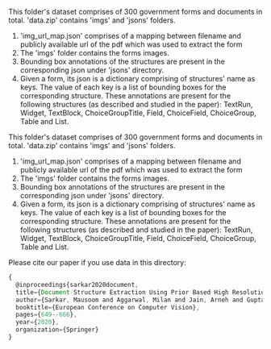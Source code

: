 This folder's dataset comprises of 300 government forms and documents in total. 'data.zip' contains 'imgs' and 'jsons' folders.

1. 'img_url_map.json' comprises of a mapping between filename and publicly available url of the pdf which was used to extract the form
2. The 'imgs' folder contains the forms images. 
3. Bounding box annotations of the structures are present in the corresponding json under 'jsons' directory.
4. Given a form, its json is a dictionary comprising of structures' name as keys. The value of each key is a list of bounding boxes for the corresponding structure.
These annotations are present for the following structures (as described and studied in the paper): TextRun, Widget, TextBlock, ChoiceGroupTitle, Field, ChoiceField, ChoiceGroup, Table and List.

This folder's dataset comprises of 300 government forms and documents in total. 'data.zip' contains 'imgs' and 'jsons' folders.

1. 'img_url_map.json' comprises of a mapping between filename and publicly available url of the pdf which was used to extract the form
2. The 'imgs' folder contains the forms images. 
3. Bounding box annotations of the structures are present in the corresponding json under 'jsons' directory.
4. Given a form, its json is a dictionary comprising of structures' name as keys. The value of each key is a list of bounding boxes for the corresponding structure.
These annotations are present for the following structures (as described and studied in the paper): TextRun, Widget, TextBlock, ChoiceGroupTitle, Field, ChoiceField, ChoiceGroup, Table and List.

Please cite our paper if you use data in this directory:

```js
{
  @inproceedings{sarkar2020document,
  title={Document Structure Extraction Using Prior Based High Resolution Hierarchical Semantic Segmentation},
  author={Sarkar, Mausoom and Aggarwal, Milan and Jain, Arneh and Gupta, Hiresh and Krishnamurthy, Balaji},
  booktitle={European Conference on Computer Vision},
  pages={649--666},
  year={2020},
  organization={Springer}
}
```
